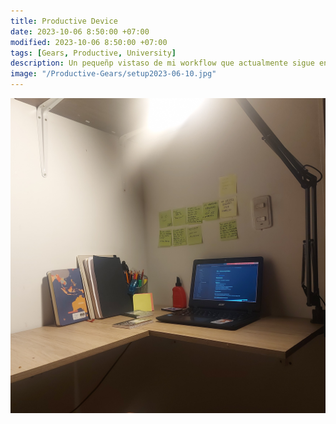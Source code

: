 ```yaml
---
title: Productive Device
date: 2023-10-06 8:50:00 +07:00
modified: 2023-10-06 8:50:00 +07:00
tags: [Gears, Productive, University]
description: Un pequeñp vistaso de mi workflow que actualmente sigue en desarrollo, pero hasta este punto es eficiente
image: "/Productive-Gears/setup2023-06-10.jpg"
---
```


<img src="/_posts/Productive-Gears/setup2023-06-10.jpg" alt="test">

